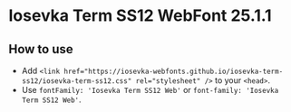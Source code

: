 # Iosevka Term SS12 WebFont 25.1.1

## How to use

- Add `<link href="https://iosevka-webfonts.github.io/iosevka-term-ss12/iosevka-term-ss12.css" rel="stylesheet" />` to your `<head>`.
- Use `fontFamily: 'Iosevka Term SS12 Web'` or `font-family: 'Iosevka Term SS12 Web'`.
